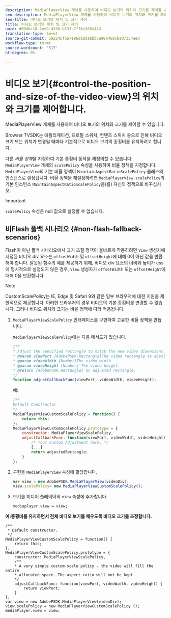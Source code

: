 ```yaml
---
description: MediaPlayerView 개체를 사용하여 비디오 보기의 위치와 크기를 제어할 수 있습니다.
seo-description: MediaPlayerView 개체를 사용하여 비디오 보기의 위치와 크기를 제어할 수 있습니다.
seo-title: 비디오 보기의 위치 및 크기 제어
title: 비디오 보기의 위치 및 크기 제어
uuid: d09dbc18-1ec0-4336-bf3f-7ff6c265c443
translation-type: tm+mt
source-git-commit: 592245f5a7186d18dabbb5a98a468cbed7354aed
workflow-type: tm+mt
source-wordcount: '317'
ht-degree: 0%

---
```



# 비디오 보기{#control-the-position-and-size-of-the-video-view}의 위치와 크기를 제어합니다.

MediaPlayerView 개체를 사용하여 비디오 보기의 위치와 크기를 제어할 수 있습니다.

Browser TVSDK는 애플리케이션, 프로필 스위치, 컨텐츠 스위치 등으로 인해 비디오 크기 또는 위치가 변경될 때마다 기본적으로 비디오 보기의 종횡비를 유지하려고 합니다.

다른 *비율 정책*&#x200B;을 지정하여 기본 종횡비 동작을 재정의할 수 있습니다. `MediaPlayerView` 개체의 `scalePolicy` 속성을 사용하여 비율 정책을 지정합니다. `MediaPlayerView`의 기본 비율 정책이 `MaintainAspectRatioScalePolicy` 클래스의 인스턴스로 설정됩니다. 비율 정책을 재설정하려면 `MediaPlayerView.scalePolicy`의 기본 인스턴스 `MaintainAspectRatioScalePolicy`을(를) 자신의 정책으로 바꾸십시오.

>[!IMPORTANT]
>
>`scalePolicy` 속성은 null 값으로 설정할 수 없습니다.

## 비Flash 폴백 시나리오 {#non-flash-fallback-scenarios}

Flash이 아닌 폴백 시나리오에서 크기 조절 정책이 올바르게 작동하려면 `View` 생성자에 지정된 비디오 div 요소는 `offsetWidth` 및 `offsetHeight`에 대해 0이 아닌 값을 반환해야 합니다. 잘못된 함수의 예를 제공하기 위해, 비디오 div 요소의 너비와 높이가 css에 명시적으로 설정되지 않은 경우, `View` 생성자가 `offsetWidth` 또는 `offsetHeight`에 대해 0을 반환합니다.

>[!NOTE]
>
>CustomScalePolicy는 IE, Edge 및 Safari 9와 같은 일부 브라우저에 대한 지원을 제한적으로 제공합니다. 이러한 브라우저의 경우 비디오의 기본 종횡비를 변경할 수 없습니다. 그러나 비디오 위치와 크기는 비율 정책에 따라 적용됩니다.

1. `MediaPlayerViewScalePolicy` 인터페이스를 구현하여 고유한 비율 정책을 만듭니다.

   `MediaPlayerViewScalePolicy`에는 다음 메서드가 있습니다.

   ```js
   /** 
   * Adjust the specified rectangle to match the new video dimensions. 
   * @param viewPort {AdobePSDK.Rectangle}The video rectangle as absolute position. 
   * @param videoWidth {Number}The video width. 
   * @param videoHeight {Number} The video height. 
   * @return {AdobePSDK.Rectangle} an adjusted rectangle. 
   */ 
   function adjustCallbackFunc(viewPort, videoWidth, videoHeight);
   ```

   예:

   ```js
   /** 
   Default Constructor 
   */ 
   MediaPlayerViewCustomScalePolicy = function() { 
       return this; 
   }; 
   MediaPlayerViewCustomScalePolicy.prototype = { 
       constructor: MediaPlayerViewScalePolicy, 
       adjustCallbackFunc: function(viewPort, videoWidth, videoHeight) { 
           /* Your Custom Adjustment here. */ 
           [...] 
           return adjustedRectangle; 
       } 
   };
   ```

1. 구현을 `MediaPlayerView` 속성에 할당합니다.

   ```js
   var view = new AdobePSDK.MediaPlayerView(videoDiv); 
   view.scalePolicy= new MediaPlayerViewCustomScalePolicy();
   ```

1. 보기를 미디어 플레이어의 `view` 속성에 추가합니다.

   ```
   mediaplayer.view = view;
   ```

<!--<a id="example_ABCD79AE29DB4A668F9A8B729FE44AF9"></a>-->

**예:종횡비를 유지하면서 전체 비디오 보기를 채우도록 비디오 크기를 조정합니다.**

```
/** 
 * Default constructor. 
 */ 
MediaPlayerViewCustomScalePolicy = function() { 
    return this; 
}; 
MediaPlayerViewCustomScalePolicy.prototype = { 
    constructor: MediaPlayerViewScalePolicy, 
    /** 
    * A very simple custom scale policy - the video will fill the entire 
    * allocated space. The aspect ratio will not be kept. 
    */ 
    adjustCallbackFunc: function(viewPort, videoWidth, videoHeight) { 
        return viewPort; 
    } 
}; 
var view = new AdobePSDK.MediaPlayerView(videoDiv); 
view.scalePolicy = new MediaPlayerViewCustomScalePolicy (); 
mediaPlayer.view = view;
```

